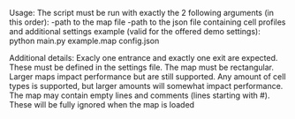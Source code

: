 Usage:
The script must be run with exactly the 2 following arguments (in this order):
-path to the map file
-path to the json file containing cell profiles and additional settings
  example (valid for the offered demo settings):
  python main.py example.map config.json

Additional details:
Exacly one entrance and exactly one exit are expected. These must be defined in the settings file.
The map must be rectangular. Larger maps impact performance but are still supported.
Any amount of cell types is supported, but larger amounts will somewhat impact performance.
The map may contain empty lines and comments (lines starting with #). These will be fully ignored when the map is loaded

